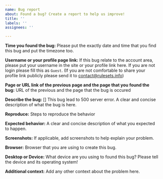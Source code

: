 ```yaml
---
name: Bug report
about: Found a bug? Create a report to help us improve!
title: ''
labels: ''
assignees: ''

---
```


**Time you found the bug:**
Please put the exactly date and time that you find this bug and put the timezone too.

**Username or your profile page link:**
If this bug relate to the account area, please put your username in the site or your profile link here. If you are not login please fill this as `Guest`. (If you are not comfortable to share your profile link publicly please send it to contact@rulesets.info)

**Page or URL link of the previous page and the page that you found the bug:**
URL of the previous and the page that the bug is occured

**Describe the bug:**
[] This bug lead to 500 server error.
A clear and concise description of what the bug is here.

**Reproduce:**
Steps to reproduce the behavior

**Expected behavior:**
A clear and concise description of what you expected to happen.

**Screenshots:**
If applicable, add screenshots to help explain your problem.

**Browser:**
Browser that you are using to create this bug.

**Desktop or Device:**
What device are you using to found this bug? Please tell the device and its operating system!

**Additional context:**
Add any other context about the problem here.
